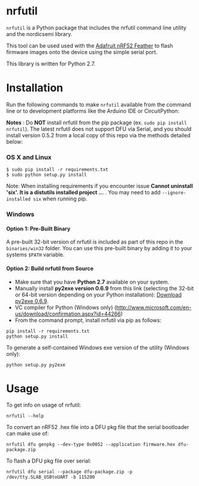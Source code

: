 # nrfutil

`nrfutil` is a Python package that includes the nrfutil command line utility
and the nordicsemi library.

This tool can be used used with the [Adafruit nRF52 Feather](https://www.adafruit.com/product/3406)
to flash firmware images onto the device using the simple serial port.

This library is written for Python 2.7.

# Installation

Run the following commands to make `nrfutil` available from the command line
or to development platforms like the Arduino IDE or CircuitPython:

**Notes** : Do **NOT** install nrfutil from the pip package (ex. `sudo pip
install nrfutil`). The latest nrfutil does not support DFU via Serial, and you
should install version 0.5.2 from a local copy of this repo via the methods
detailed below:

### OS X and Linux

```
$ sudo pip install -r requirements.txt
$ sudo python setup.py install
```

Note: When installing requirements if you encounter issue **Cannot uninstall 'six'. It is a distutils installed project ...** . You may need to add `--ignore-installed six` when running pip.

### Windows

#### Option 1: Pre-Built Binary

A pre-built 32-bit version of nrfutil is included as part of this repo in the
`binaries/win32` folder. You can use this pre-built binary by adding it to your
systems `$PATH` variable.

#### Option 2: Build nrfutil from Source

- Make sure that you have **Python 2.7** available on your system.
- Manually install **py2exe version 0.6.9** from this link (selecting
    the 32-bit or 64-bit version depending on your Python installation):
    [Download py2exe 0.6.9](https://sourceforge.net/projects/py2exe/files/py2exe/0.6.9/).
- VC compiler for Python (Windows only) (http://www.microsoft.com/en-us/download/confirmation.aspx?id=44266)
- From the command prompt, install nrfutil via pip as follows:

```
pip install -r requirements.txt
python setup.py install
```

To generate a self-contained Windows exe version of the utility (Windows only):

```
python setup.py py2exe
```

# Usage

To get info on usage of nrfutil:

```
nrfutil --help
```

To convert an nRF52 .hex file into a DFU pkg file that the serial bootloader
can make use of:

```
nrfutil dfu genpkg --dev-type 0x0052 --application firmware.hex dfu-package.zip
```

To flash a DFU pkg file over serial:

```
nrfutil dfu serial --package dfu-package.zip -p /dev/tty.SLAB_USBtoUART -b 115200
```
